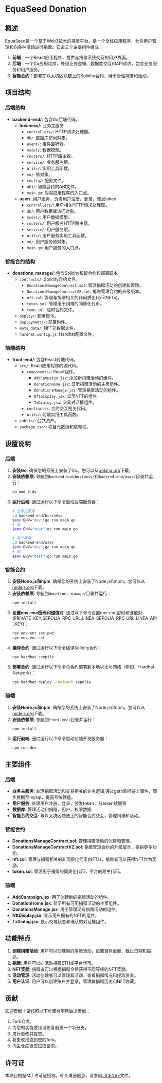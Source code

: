# EquaSeed Donation

## 概述

EquaSeed是一个基于Web3技术的捐赠平台，是一个全栈应用程序，允许用户管理和向各种活动进行捐赠。它由三个主要组件组成：
1. **前端**：一个React应用程序，提供与捐赠系统交互的用户界面。
2. **后端**：一个Go应用程序，处理业务逻辑、数据库交互和API请求，包含业务服务和用户服务。
3. **智能合约**：部署在以太坊区块链上的Solidity合约，用于管理捐赠和活动。

## 项目结构

### 后端结构

- **backend-end/**: 包含Go后端代码。
  - **business/**: 业务主服务
    - `controllers/`: HTTP请求处理器。
    - `db/`: 数据库访问对象。
    - `event/`: 事件监听器。
    - `model/`: 数据模型。
    - `routers/`: HTTP路由器。
    - `service/`: 业务服务层。
    - `utils/`: 实用工具函数。
    - `vo/`: 值对象。
    - `config/`: 配置文件。
    - `abi/`: 智能合约的ABI文件。
    - `main.go`: 后端应用程序的入口点。
  - **user/**: 用户服务，负责用户注册，登录，颁发token
    - `controllers/`: 用户相关HTTP请求处理器。
    - `db/`: 用户数据库访问对象。
    - `model/`: 用户数据模型。
    - `routers/`: 用户服务HTTP路由器。
    - `service/`: 用户服务层。
    - `utils/`: 用户服务实用工具函数。
    - `vo/`: 用户服务值对象。
    - `main.go`: 用户服务的入口点。

### 智能合约结构

- **donations_manage/**: 包含Solidity智能合约和部署脚本。
  - `contracts/`: Solidity合约文件。
    - `DonationsManageContract.sol`: 管理捐赠活动的创建和管理。
    - `DonationsManageContractV2.sol`: 捐赠管理合约的升级版本。
    - `nft.sol`: 管理与捐赠相关的非同质化代币(NFTs)。
    - `token.sol`: 管理用于捐赠的同质化代币。
    - `temp.sol`: 临时合约文件。
  - `deploy/`: 部署脚本。
  - `deployments/`: 部署构件。
  - `meta_data/`: NFT元数据文件。
  - `hardhat.config.js`: Hardhat配置文件。

### 前端结构

- **front-end/**: 包含React前端代码。
  - `src/`: React应用程序的源代码。
    - `components/`: React组件。
      - `AddCampaign.jsx`: 添加新捐赠活动的组件。
      - `DonationHome.jsx`: 显示捐赠活动的主页组件。
      - `DonationsManage.jsx`: 管理捐赠活动的组件。
      - `NftDisplay.jsx`: 显示NFT的组件。
      - `TxDialog.jsx`: 交易对话框组件。
    - `contracts/`: 合约交互相关代码。
    - `utils/`: 前端实用工具函数。
  - `public/`: 公共资产。
  - `package.json`: 项目元数据和依赖项。

## 设置说明

### 后端

1. **安装Go**: 确保您的系统上安装了Go。您可以从[golang.org](https://golang.org/dl/)下载。
2. **安装依赖项**: 导航到`backend-end/business/`和`backend-end/user/`目录并运行：
   ```sh
   go mod tidy
   ```
3. **运行后端**: 通过运行以下命令启动后端服务器：
   ```sh
   # 业务主服务
   cd backend-end/business
   $env:ENV="dev";go run main.go
   # 或
   $env:ENV="test";go run main.go
   
   # 用户服务
   cd backend-end/user
   $env:ENV="dev";go run main.go
   # 或
   $env:ENV="test";go run main.go
   ```

### 智能合约

1. **安装Node.js和npm**: 确保您的系统上安装了Node.js和npm。您可以从[nodejs.org](https://nodejs.org/)下载。
2. **安装依赖项**: 导航到`donations_manage/`目录并运行：
   ```sh
   npm install
   ```
3. **设置env-enc密码和键值对**: 通过以下命令设置env-enc密码和键值对(PRIVATE_KEY,SEPOLIA_RPC_URL,LINEA_SEPOLIA_RPC_URL,LINEA_API_KEY)：
   ```sh
   npx env-enc set-pwd
   npx env-enc set
   ```
4. **编译合约**: 通过运行以下命令编译Solidity合约：
   ```sh
   npx hardhat compile
   ```
5. **部署合约**: 通过运行以下命令将合约部署到本地以太坊网络（例如，Hardhat Network）：
   ```sh
   npx hardhat deploy --network sepolia
   ```

### 前端

1. **安装Node.js和npm**: 确保您的系统上安装了Node.js和npm。您可以从[nodejs.org](https://nodejs.org/)下载。
2. **安装依赖项**: 导航到`front-end/`目录并运行：
   ```sh
   npm install
   ```
3. **运行前端**: 通过运行以下命令启动前端开发服务器：
   ```sh
   npm run dev
   ```

## 主要组件

### 后端

- **业务主服务**: 处理捐赠活动和交易相关的业务逻辑,通过geth监听链上事件，同步数据至mysql，提高系统性能。
- **用户服务**: 处理用户注册，登录，颁发token，与token续期等
- **数据库**: 管理活动和捐赠，用户，权限数据
- **智能合约交互**: 与以太坊区块链上的智能合约交互，管理捐赠和活动。

### 智能合约

- **DonationsManageContract.sol**: 管理捐赠活动的创建和管理。
- **DonationsManageContractV2.sol**: 捐赠管理合约的升级版本，提供更多功能。
- **nft.sol**: 管理与捐赠相关的非同质化代币(NFTs)，捐赠者可以获得NFT作为奖励。
- **token.sol**: 管理用于捐赠的同质化代币，平台的原生代币。

### 前端

- **AddCampaign.jsx**: 用于创建新的捐赠活动的组件。
- **DonationHome.jsx**: 显示所有可用捐赠活动的主页组件。
- **DonationsManage.jsx**: 用于管理现有捐赠活动的组件。
- **NftDisplay.jsx**: 显示用户拥有的NFT的组件。
- **TxDialog.jsx**: 显示交易状态和确认的对话框组件。

## 功能特点

1. **创建捐赠活动**: 用户可以创建新的捐赠活动，设置目标金额、截止日期和描述。
2. **捐赠**: 用户可以向活动捐赠ETH或平台代币。
3. **NFT奖励**: 捐赠者可以根据捐赠金额获得不同等级的NFT奖励。
4. **活动管理**: 活动创建者可以管理其活动，查看捐赠情况和提取资金。
5. **用户认证**: 用户可以创建账户并登录，管理其捐赠历史和NFT收藏。

## 贡献

欢迎贡献！请按照以下步骤为项目做出贡献：
1. Fork仓库。
2. 为您的功能或错误修复创建一个新分支。
3. 进行更改并提交。
4. 将更改推送到您的fork。
5. 向主仓库提交拉取请求。

## 许可证

本项目根据MIT许可证授权。有关详细信息，请参阅[LICENSE](LICENSE)文件。
